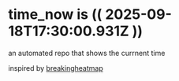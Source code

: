 # time_now is (( 2025-09-18T17:30:00.931Z ))

an automated repo that shows the currnent time

inspired by [breakingheatmap](https://github.com/breakingheatmap/breakingheatmap)